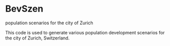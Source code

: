 # BevSzen
population scenarios for the city of Zurich

This code is used to generate various population development scenarios for the city of Zurich, Switzerland.
